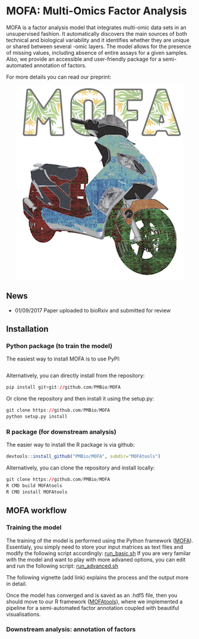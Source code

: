# MOFA: Multi-Omics Factor Analysis

MOFA is a factor analysis model that integrates multi-omic data sets in an unsupervised fashion. It automatically discovers the main sources of both technical and biological variability and it identifies whether they are unique or shared between several -omic layers. The model allows for the presence of missing values, including absence of entire assays for a given samples. Also, we provide an accessible and user-friendly package for a semi-automated annotation of factors.

For more details you can read our preprint:
<p align="center"> 
<img src="logo.png">
</p>

## News
- 01/09/2017 Paper uploaded to bioRxiv and submitted for review


## Installation

### Python package (to train the model)
The easiest way to install MOFA is to use PyPI:
```r
```
Alternatively, you can directly install from the repository:
```r
pip install git+git://github.com/PMBio/MOFA
```

Or clone the repository and then install it using the setup.py:
```r
git clone https://github.com/PMBio/MOFA
python setup.py install
```

### R package (for downstream analysis)
The easier way to install the R package is via github:
```r
devtools::install_github("PMBio/MOFA", subdir="MOFAtools")
```

Alternatively, you can clone the repository and install locally:
```r
git clone https://github.com/PMBio/MOFA
R CMD build MOFAtools
R CMD install MOFAtools
```

## MOFA workflow

### Training the model
The training of the model is performed using the Python framework ([MOFA](MOFA)). Essentialy, you simply need to store your input matrices as text files and modify the following script accordingly:
[run_basic.sh](MOFA/run/run_basic.sh)
If you are very familar with the model and want to play with more advaned options, you can edit and run the following script:
[run_advanced.sh](MOFA/run/run_advanced.sh)

The following vignette (add link) explains the process and the output more in detail.

Once the model has converged and is saved as an .hdf5 file, then you should move to our R framework ([MOFAtools](MOFAtools)), where we implemented a pipeline for a semi-automated factor annotation coupled with beautiful visualisations.

### Downstream analysis: annotation of factors

